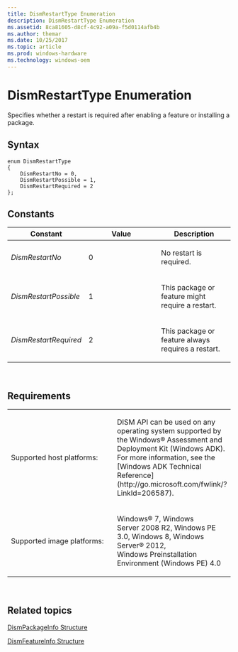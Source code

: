 ```yaml
---
title: DismRestartType Enumeration
description: DismRestartType Enumeration
ms.assetid: 8ca81605-d8cf-4c92-a09a-f5d0114afb4b
ms.author: themar
ms.date: 10/25/2017
ms.topic: article
ms.prod: windows-hardware
ms.technology: windows-oem
---
```


# DismRestartType Enumeration


Specifies whether a restart is required after enabling a feature or installing a package.

## <span id="Syntax"></span><span id="syntax"></span><span id="SYNTAX"></span>Syntax


``` syntax
enum DismRestartType
{
    DismRestartNo = 0,
    DismRestartPossible = 1,
    DismRestartRequired = 2
};
```

## <span id="Constants"></span><span id="constants"></span><span id="CONSTANTS"></span>Constants


<table>
<colgroup>
<col width="33%" />
<col width="33%" />
<col width="33%" />
</colgroup>
<thead>
<tr class="header">
<th>Constant</th>
<th>Value</th>
<th>Description</th>
</tr>
</thead>
<tbody>
<tr class="odd">
<td><p><em>DismRestartNo</em></p></td>
<td><p>0</p></td>
<td><p>No restart is required.</p></td>
</tr>
<tr class="even">
<td><p><em>DismRestartPossible</em></p></td>
<td><p>1</p></td>
<td><p>This package or feature might require a restart.</p></td>
</tr>
<tr class="odd">
<td><p><em>DismRestartRequired</em></p></td>
<td><p>2</p></td>
<td><p>This package or feature always requires a restart.</p></td>
</tr>
</tbody>
</table>

 

## <span id="Requirements"></span><span id="requirements"></span><span id="REQUIREMENTS"></span>Requirements


<table>
<colgroup>
<col width="50%" />
<col width="50%" />
</colgroup>
<tbody>
<tr class="odd">
<td><p>Supported host platforms:</p></td>
<td><p>DISM API can be used on any operating system supported by the Windows® Assessment and Deployment Kit (Windows ADK). For more information, see the [Windows ADK Technical Reference](http://go.microsoft.com/fwlink/?LinkId=206587).</p></td>
</tr>
<tr class="even">
<td><p>Supported image platforms:</p></td>
<td><p>Windows® 7, Windows Server 2008 R2, Windows PE 3.0, Windows 8, Windows Server® 2012, Windows Preinstallation Environment (Windows PE) 4.0</p></td>
</tr>
</tbody>
</table>

 

## <span id="related_topics"></span>Related topics


[DismPackageInfo Structure](dismpackageinfo-structure.md)

[DismFeatureInfo Structure](dismfeatureinfo-structure.md)

 

 




